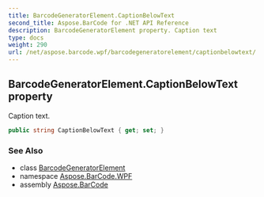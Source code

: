 ```yaml
---
title: BarcodeGeneratorElement.CaptionBelowText
second_title: Aspose.BarCode for .NET API Reference
description: BarcodeGeneratorElement property. Caption text
type: docs
weight: 290
url: /net/aspose.barcode.wpf/barcodegeneratorelement/captionbelowtext/
---
```

## BarcodeGeneratorElement.CaptionBelowText property

Caption text.

```csharp
public string CaptionBelowText { get; set; }
```

### See Also

* class [BarcodeGeneratorElement](../)
* namespace [Aspose.BarCode.WPF](../../barcodegeneratorelement/)
* assembly [Aspose.BarCode](../../../)


